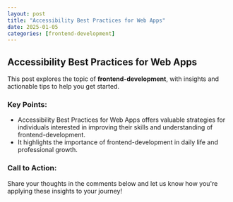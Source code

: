 ```yaml
---
layout: post
title: "Accessibility Best Practices for Web Apps"
date: 2025-01-05
categories: [frontend-development]
---
```


## Accessibility Best Practices for Web Apps

This post explores the topic of **frontend-development**, with insights and actionable tips to help you get started.

### Key Points:
- Accessibility Best Practices for Web Apps offers valuable strategies for individuals interested in improving their skills and understanding of frontend-development.
- It highlights the importance of frontend-development in daily life and professional growth.

### Call to Action:
Share your thoughts in the comments below and let us know how you're applying these insights to your journey!
